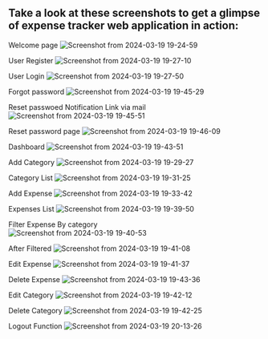 <h2> Take a look at these screenshots to get a glimpse of expense tracker web application in action: </h2>

Welcome page
![Screenshot from 2024-03-19 19-24-59](https://github.com/manjunathhalli/Expense_Tracker/assets/85332524/a4f7d1c9-a594-493f-9a89-84514a612dfe)

User Register
![Screenshot from 2024-03-19 19-27-10](https://github.com/manjunathhalli/Expense_Tracker/assets/85332524/de1d0d0b-c76e-4e40-875c-ddc47b6ac253)

User Login
![Screenshot from 2024-03-19 19-27-50](https://github.com/manjunathhalli/Expense_Tracker/assets/85332524/5f76ddd7-3310-4ab8-9b14-2230fe9947c0)

Forgot password 
![Screenshot from 2024-03-19 19-45-29](https://github.com/manjunathhalli/Expense_Tracker/assets/85332524/e35034c5-8d62-44ff-bf79-bf141a588a8d)

Reset passwoed Notification Link via mail
![Screenshot from 2024-03-19 19-45-51](https://github.com/manjunathhalli/Expense_Tracker/assets/85332524/acf3ad95-9f72-43ab-a807-477c1891950f)

Reset password page
![Screenshot from 2024-03-19 19-46-09](https://github.com/manjunathhalli/Expense_Tracker/assets/85332524/67685e70-75fa-4b31-b648-8367867bccfa)

Dashboard
![Screenshot from 2024-03-19 19-43-51](https://github.com/manjunathhalli/Expense_Tracker/assets/85332524/708d988d-0903-4e85-ae5a-b0be90e7c074)

Add Category
![Screenshot from 2024-03-19 19-29-27](https://github.com/manjunathhalli/Expense_Tracker/assets/85332524/2469d72d-caf9-45a9-81d3-57e55e57a37e)

Category List
![Screenshot from 2024-03-19 19-31-25](https://github.com/manjunathhalli/Expense_Tracker/assets/85332524/9fb77828-86c9-4bac-a6a4-8ffaf6515440)

Add Expense
![Screenshot from 2024-03-19 19-33-42](https://github.com/manjunathhalli/Expense_Tracker/assets/85332524/c14c7c2e-1871-4ab6-bbb8-0da210c83507)

Expenses List
![Screenshot from 2024-03-19 19-39-50](https://github.com/manjunathhalli/Expense_Tracker/assets/85332524/97b7d550-f250-4708-8d3a-8742dc39358e)

Filter Expense By category  
![Screenshot from 2024-03-19 19-40-53](https://github.com/manjunathhalli/Expense_Tracker/assets/85332524/d95348c1-1f5c-4fbf-9ea1-458f39db29eb)

After Filtered
![Screenshot from 2024-03-19 19-41-08](https://github.com/manjunathhalli/Expense_Tracker/assets/85332524/3b03a320-99bd-418c-94ff-e472b03ac498)

Edit Expense
![Screenshot from 2024-03-19 19-41-37](https://github.com/manjunathhalli/Expense_Tracker/assets/85332524/68d80092-6386-45d8-a220-51c4e0861bda)

Delete Expense
![Screenshot from 2024-03-19 19-43-36](https://github.com/manjunathhalli/Expense_Tracker/assets/85332524/ee73de10-faee-4bcf-9884-3cd5e057e1b8)

Edit Category
![Screenshot from 2024-03-19 19-42-12](https://github.com/manjunathhalli/Expense_Tracker/assets/85332524/f599a1b5-efe3-47b3-9153-efa7e6e6a7dd)

Delete Category
![Screenshot from 2024-03-19 19-42-25](https://github.com/manjunathhalli/Expense_Tracker/assets/85332524/a990ace5-8143-4a78-b4b5-fd56496ecac7)

Logout Function
![Screenshot from 2024-03-19 20-13-26](https://github.com/manjunathhalli/Expense_Tracker/assets/85332524/b33fd375-7b73-49be-9059-c4373a49edf0)

